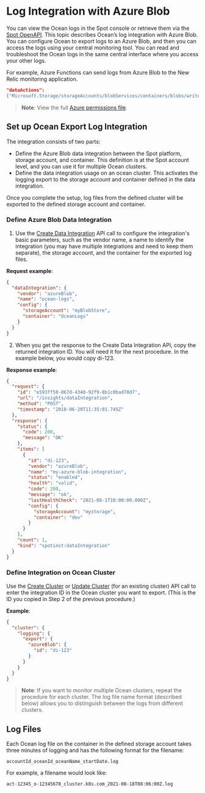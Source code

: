 <meta name=“robots” content=“noindex”>

#  Log Integration with Azure Blob

You can view the Ocean logs in the Spot console or retrieve them via the [Spot OpenAPI](https://docs.spot.io/api/).
This topic describes Ocean’s log integration with Azure Blob. You can configure Ocean to export logs to an Azure Blob, and then you can access the logs using your central monitoring tool. 
You can read and troubleshoot the Ocean logs in the same central interface where you access your other logs. 

For example, Azure Functions can send logs from Azure Blob to the New Relic monitoring application.

```json
"dataActions": 
["Microsoft.Storage/storageAccounts/blobServices/containers/blobs/write" ]
```
>**Note**: View the full [Azure permissions file](https://docs.spot.io/administration/api/spot-policy-aks-azure).

##  Set up Ocean Export Log Integration

The integration consists of two parts:

*  Define the Azure Blob data integration between the Spot platform, storage account, and container. This definition is at the Spot account level, and you can use it for multiple Ocean clusters.
*  Define the data integration usage on an ocean cluster. This activates the logging export to the storage account and container defined in the data integration.

Once you complete the setup, log files from the defined cluster will be exported to the defined storage account and container.

###  Define Azure Blob Data Integration

1.  Use the [Create Data Integration](https://docs.spot.io/api/#operation/DataIntegrationCreate) API call to configure the integration's basic parameters, such as the vendor name, a name to identify the integration (you may have multiple integrations and need to keep them separate), the storage account, and the container for the exported log files.

**Request example**:
```json
{
  "dataIntegration": {
    "vendor": "azureBlob",
    "name": "ocean-logs",
    "config": {
      "storageAccount": "myBlobStore",
      "container": "OceanLogs"
    }
  }
}
```
2.  When you get the response to the Create Data Integration API, copy the returned integration ID. You will need it for the next procedure. In the example below, you would copy di-123.

**Response example**:

```json
{
  "request": {
    "id": "e593ff58-067d-4340-92f9-8b1c0bad70d7",
    "url": "/insights/dataIntegration",
    "method": "POST",
    "timestamp": "2018-06-20T11:35:01.745Z"
  },
  "response": {
    "status": {
      "code": 200,
      "message": "OK"
    },
    "items": [
      {
        "id": "di-123",
        "vendor": "azureBlob",
        "name": "my-azure-blob-integration",
        "status": "enabled",
        "health": "valid",
        "code": 200,
        "message": "ok",
        "lastHealthCheck": "2021-08-1T10:00:00.000Z",
        "config": {
          "storageAccount": "mystorage",
          "container": "dev"
        }
      }
    ],
    "count": 1,
    "kind": "spotinst:dataIntegration"
  }
}
```

###  Define Integration on Ocean Cluster

Use the [Create Cluster](https://docs.spot.io/api/#operation/OceanAWSClusterCreate) or [Update Cluster](https://docs.spot.io/api/#operation/OceanAWSClusterUpdate) (for an existing cluster) API call to enter the integration ID in the Ocean cluster you want to export. (This is the ID you copied in Step 2 of the previous procedure.)

**Example**:
```json
{
  "cluster": {
    "logging": {
      "export": {
        "azureBlob": {
          "id": "di-123"         
        }
      }
    }
  }
}
```
>**Note**: If you want to monitor multiple Ocean clusters, repeat the procedure for each cluster. The log file name format (described below) allows you to distinguish between the logs from different clusters.

##  Log Files

Each Ocean log file on the container in the defined storage account takes three minutes of logging and has the following format for the filename:

`accountId_oceanId_oceanName_startDate.log`

For example, a filename would look like:

`act-12345_o-12345678_cluster.k8s.com_2021-08-18T08:06:00Z.log`

